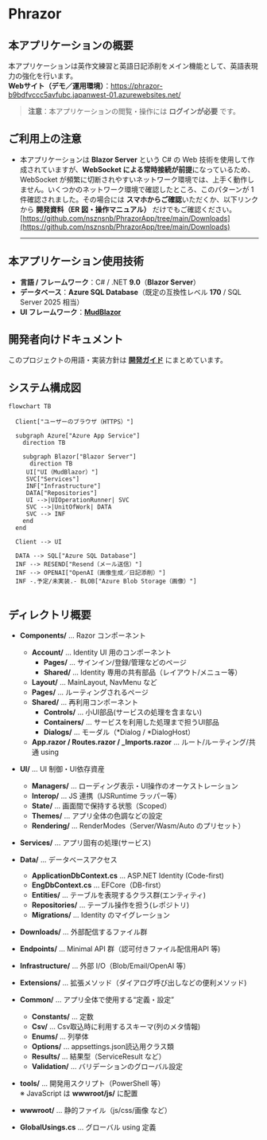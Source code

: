 ﻿# Phrazor

## 本アプリケーションの概要
本アプリケーションは英作文練習と英語日記添削をメイン機能として、英語表現力の強化を行います。  
  **Webサイト（デモ／運用環境）**：<https://phrazor-b9bdfvccc5avfubc.japanwest-01.azurewebsites.net/>
  > **注意**：本アプリケーションの閲覧・操作には **ログインが必要** です。  

## ご利用上の注意

* 本アプリケーションは **Blazor Server** という C# の Web 技術を使用して作成されていますが、**WebSocket による常時接続が前提**になっているため、WebSocket が頻繁に切断されやすいネットワーク環境では、上手く動作しません。いくつかのネットワーク環境で確認したところ、このパターンが 1 件確認されました。その場合には **スマホからご確認**いただくか、以下リンクから **開発資料（ER 図・操作マニュアル）** だけでもご確認ください。[https://github.com/nsznsnb/PhrazorApp/tree/main/Downloads](https://github.com/nsznsnb/PhrazorApp/tree/main/Downloads)

  ---

## 本アプリケーション使用技術
- **言語 / フレームワーク**：C# / .NET **9.0**（**Blazor Server**）
- **データベース**：**Azure SQL Database**（既定の互換性レベル **170** / SQL Server 2025 相当）
- **UI フレームワーク**：**[MudBlazor](https://mudblazor.com/)**

## 開発者向けドキュメント
このプロジェクトの用語・実装方針は **[開発ガイド](./DEVELOPMENT.md)** にまとめています。

## システム構成図

```mermaid
flowchart TB

  Client["ユーザーのブラウザ（HTTPS）"]

  subgraph Azure["Azure App Service"]
    direction TB

    subgraph Blazor["Blazor Server"]
      direction TB
     UI["UI（MudBlazor）"]
     SVC["Services"]
     INF["Infrastructure"]
     DATA["Repositories"]
     UI -->|UIOperationRunner| SVC
     SVC -->|UnitOfWork| DATA
     SVC --> INF
    end
  end

  Client --> UI

  DATA --> SQL["Azure SQL Database"]
  INF --> RESEND["Resend（メール送信）"]
  INF --> OPENAI["OpenAI（画像生成／日記添削）"]
  INF -.予定/未実装.- BLOB["Azure Blob Storage（画像）"]


```

## ディレクトリ概要

- **Components/** … Razor コンポーネント
  - **Account/** … Identity UI 用のコンポーネント
    - **Pages/** … サインイン/登録/管理などのページ
    - **Shared/** … Identity 専用の共有部品（レイアウト/メニュー等）
  - **Layout/** … MainLayout, NavMenu など
  - **Pages/** … ルーティングされるページ
  - **Shared/** … 再利用コンポーネント
    - **Controls/** … 小UI部品(サービスの処理を含まない)
    - **Containers/** … サービスを利用した処理まで担うUI部品
    - **Dialogs/** … モーダル（*Dialog / *DialogHost）
  - **App.razor / Routes.razor / _Imports.razor** … ルート/ルーティング/共通 using

- **UI/** … UI 制御・UI依存資産
  - **Managers/** … ローディング表示・UI操作のオーケストレーション
  - **Interop/** … JS 連携（IJSRuntime ラッパー等）
  - **State/** … 画面間で保持する状態（Scoped）
  - **Themes/** … アプリ全体の色調などの設定
  - **Rendering/** … RenderModes（Server/Wasm/Auto のプリセット）

- **Services/** … アプリ固有の処理(サービス)

- **Data/** … データベースアクセス
  - **ApplicationDbContext.cs** … ASP.NET Identity (Code-first)
  - **EngDbContext.cs** … EFCore（DB-first）
  - **Entities/** … テーブルを表現するクラス群(エンティティ)
  - **Repositories/** … テーブル操作を担う(レポジトリ)
  - **Migrations/** … Identity のマイグレーション

- **Downloads/** … 外部配信するファイル群

- **Endpoints/** … Minimal API 群（認可付きファイル配信用API 等)

- **Infrastructure/** … 外部 I/O（Blob/Email/OpenAI 等）

- **Extensions/** … 拡張メソッド（ダイアログ呼び出しなどの便利メソッド)

- **Common/** … アプリ全体で使用する“定義・設定”
  - **Constants/** … 定数
  - **Csv/** … Csv取込時に利用するスキーマ(列のメタ情報)
  - **Enums/** … 列挙体
  - **Options/** … appsettings.json読込用クラス類
  - **Results/** … 結果型（ServiceResult など）
  - **Validation/** … バリデーションのグローバル設定

- **tools/** … 開発用スクリプト（PowerShell 等）  
  ※ JavaScript は **wwwroot/js/** に配置

- **wwwroot/** … 静的ファイル（js/css/画像 など）

- **GlobalUsings.cs** … グローバル using 定義

